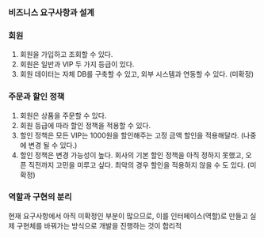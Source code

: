 ### 비즈니스 요구사항과 설계

### 회원

1. 회원을 가입하고 조회할 수 있다.
2. 회원은 일반과 VIP 두 가지 등급이 있다.
3. 회원 데이터는 자체 DB를 구축할 수 있고, 외부 시스템과 연동할 수 있다. (미확정) 

### 주문과 할인 정책

1. 회원은 상품을 주문할 수 있다.
2. 회원 등급에 따라 할인 정책을 적용할 수 있다.
3. 할인 정책은 모든 VIP는 1000원을 할인해주는 고정 금액 할인을 적용해달라. (나중에 변경 될 수
   있다.)
4. 할인 정책은 변경 가능성이 높다. 회사의 기본 할인 정책을 아직 정하지 못했고, 오픈 직전까지 고민을
   미루고 싶다. 최악의 경우 할인을 적용하지 않을 수 도 있다. (미확정) 

### 역할과 구현의 분리
현재 요구사항에서 아직 미확정인 부분이 많으므로, 이를 인터페이스(역할)로 만들고 실제 구현체를 바꿔가는 방식으로 개발을 진행하는 것이 합리적